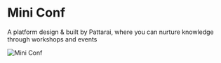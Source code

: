 # Mini Conf

A platform design &amp; built by Pattarai, where you can nurture knowledge through workshops and events

![Mini Conf](https://countdown-liard.vercel.app/images/mini-conf.png)
